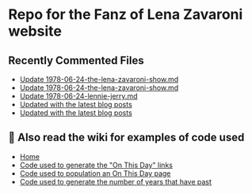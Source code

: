 # Repo for the Fanz of Lena Zavaroni website

## Recently Commented Files
<!-- BLOG-POST-LIST:START -->
- [Update 1978-06-24-the-lena-zavaroni-show.md](https://github.com/FanzOfLenaZavaroni/fanzoflenazavaroni.github.io/commit/f7efcaf2e0c6366768a3fbee78ee0aa79930c960)
- [Update 1978-06-24-the-lena-zavaroni-show.md](https://github.com/FanzOfLenaZavaroni/fanzoflenazavaroni.github.io/commit/0548711a1435ae67c94ae5da80fc5f6e6eff1247)
- [Update 1978-06-24-lennie-jerry.md](https://github.com/FanzOfLenaZavaroni/fanzoflenazavaroni.github.io/commit/ad3c3d210fc18a2be95f9d38b1323b0ef6368790)
- [Updated with the latest blog posts](https://github.com/FanzOfLenaZavaroni/fanzoflenazavaroni.github.io/commit/6e2484b077fbc38f7e8156cb33c1b2c2d67d6d91)
- [Updated with the latest blog posts](https://github.com/FanzOfLenaZavaroni/fanzoflenazavaroni.github.io/commit/bd3a6deda8e311972030681cf22210ad039b2251)
<!-- BLOG-POST-LIST:END -->

## :notebook: Also read the wiki for examples of code used
* [Home](https://github.com/FanzOfLenaZavaroni/fanzoflenazavaroni.github.io/wiki)
* [Code used to generate the "On This Day" links](https://github.com/FanzOfLenaZavaroni/fanzoflenazavaroni.github.io/wiki/On-This-Day-Code)
* [Code used to population an On This Day page](https://github.com/FanzOfLenaZavaroni/fanzoflenazavaroni.github.io/wiki/Code-used-to-population-an-On-This-Day-page)
* [Code used to generate the number of years that have past](https://github.com/FanzOfLenaZavaroni/fanzoflenazavaroni.github.io/wiki/Number-of-years-gone-by-code)
